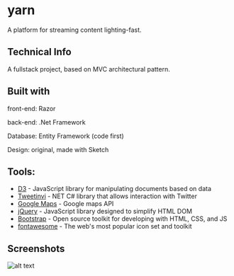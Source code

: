 # yarn

A platform for streaming content lighting-fast.

## Technical Info
A fullstack project, based on MVC architectural pattern. 

## Built with
front-end: Razor

back-end: .Net Framework

Database: Entity Framework (code first)

Design: original, made with Sketch

## Tools:

* [D3](https://d3js.org/) - JavaScript library for manipulating documents based on data
* [Tweetinvi](https://www.nuget.org/packages/TweetinviAPI/) - NET C# library that allows interaction with Twitter
* [Google Maps](https://developers.google.com/maps/documentation/) - Google maps API
* [jQuery](https://jquery.com/) - JavaScript library designed to simplify HTML DOM
* [Bootstrap](https://getbootstrap.com/) - Open source toolkit for developing with HTML, CSS, and JS
* [fontawesome](https://fontawesome.com/) - The web's most popular icon set and toolkit

## Screenshots
![alt text](https://github.com/moreroron/yarn-rider/blob/master/pres.png?raw=true)
